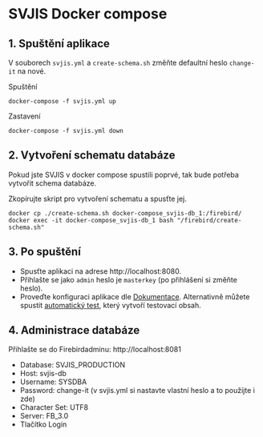 # SVJIS Docker compose

## 1. Spuštění aplikace

V souborech `svjis.yml` a `create-schema.sh` změňte defaultní heslo `change-it` na nové.  

Spuštění
```
docker-compose -f svjis.yml up
```

Zastavení
```
docker-compose -f svjis.yml down
```

## 2. Vytvoření schematu databáze

Pokud jste SVJIS v docker compose spustili poprvé, tak bude potřeba vytvořit schema databáze.  

Zkopírujte skript pro vytvoření schematu a spusťte jej.
```
docker cp ./create-schema.sh docker-compose_svjis-db_1:/firebird/
docker exec -it docker-compose_svjis-db_1 bash "/firebird/create-schema.sh"
```

## 3. Po spuštění

* Spusťte aplikaci na adrese http://localhost:8080. 
* Přihlašte se jako `admin` heslo je `masterkey` (po přihlášení si změňte heslo). 
* Proveďte konfiguraci aplikace dle [Dokumentace](https://svjis.github.io/Parametrizace/). Alternativně můžete spustit [automatický test](https://github.com/svjis/svjis-selenium), který vytvoří testovací obsah.

## 4. Administrace databáze

Přihlašte se do Firebirdadminu: http://localhost:8081

* Database: SVJIS_PRODUCTION
* Host: svjis-db
* Username: SYSDBA
* Password: change-it (v svjis.yml si nastavte vlastní heslo a to použijte i zde)
* Character Set: UTF8
* Server: FB_3.0
* Tlačítko Login
